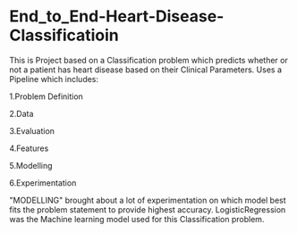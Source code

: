 # End_to_End-Heart-Disease-Classificatioin 

This is Project based on a Classification problem which predicts whether or not a patient has heart disease based on their Clinical Parameters.
Uses a Pipeline which includes:

  1.Problem Definition
  
  2.Data
  
  3.Evaluation
  
  4.Features
  
  5.Modelling
  
  6.Experimentation

"MODELLING" brought about a lot of experimentation on which model best fits the problem statement to provide highest accuracy.
LogisticRegression was the Machine learning model used for this Classification problem.
